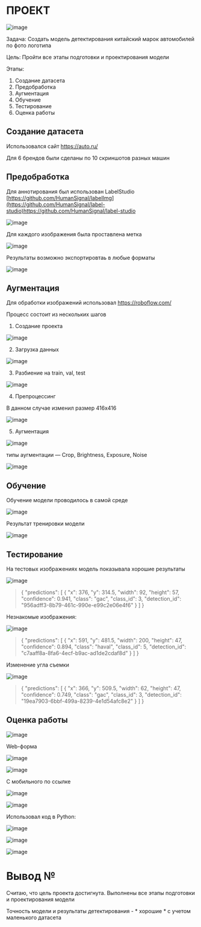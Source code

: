 # ПРОЕКТ #

![image](https://github.com/Petrowykh/belhard/assets/31277728/8287f08e-d62d-43fd-8e63-93e267ea8177)



Задача: Создать модель детектирования китайский марок автомобилей по фото логотипа

Цель: Пройти все этапы подготовки и проектирования модели

Этапы:
1. Создание датасета
2. Предобработка
3. Аугментация
4. Обучение
5. Тестирование
6. Оценка работы


## Создание датасета ##
  
Использовался сайт https://auto.ru/

Для 6 брендов были сделаны по 10 скриншотов разных машин

## Предобработка ##

Для аннотирования был использован LabelStudio [https://github.com/HumanSignal/labelImg](https://github.com/HumanSignal/label-studio)https://github.com/HumanSignal/label-studio

![image](https://github.com/Petrowykh/belhard/assets/31277728/55494a50-a0c3-46de-8ba4-980f1aaf0bca)


Для каждого изображения была проставлена метка

![image](https://github.com/Petrowykh/belhard/assets/31277728/37c2f588-1aff-490d-994b-75e24a60994c)


Результаты возможно экспортировтаь в любые форматы

![image](https://github.com/Petrowykh/belhard/assets/31277728/ba3f7460-879a-4100-8d9b-7823e3868b4b)


## Аугментация ##
Для обработки изображений использовал 
https://roboflow.com/

Процесс состоит из нескольких шагов
1. Создание проекта

![image](https://github.com/Petrowykh/belhard/assets/31277728/cd6d6afb-0b64-4093-9663-9fc12315ffdc)


2. Загрузка данных

![image](https://github.com/Petrowykh/belhard/assets/31277728/1cb9658c-85ee-4b28-98e5-7505e8edf842)


3. Разбиение на train, val, test
   
![image](https://github.com/Petrowykh/belhard/assets/31277728/8fbc4219-e0b4-4efd-be0f-7b096b4b635e)


4. Препроцессинг

В данном случае изменил размер 416х416

![image](https://github.com/Petrowykh/belhard/assets/31277728/65f62832-0dd2-4510-a382-66975421e2c4)


5. Аугментация

![image](https://github.com/Petrowykh/belhard/assets/31277728/363a45bf-1c8b-464e-8e08-d840d7aa46a5)

типы аугментации — Crop, Brightness, Exposure, Noise

![image](https://github.com/Petrowykh/belhard/assets/31277728/5afc6f53-012e-4015-9709-b878bc9ab8d3)


## Обучение ##

Обучение модели проводилось в самой среде

![image](https://github.com/Petrowykh/belhard/assets/31277728/63b14fa3-6491-413f-a824-b368767cfc7a)

Результат тренировки модели

![image](https://github.com/Petrowykh/belhard/assets/31277728/ee359314-f7ed-4d4d-bcdc-ce5331bbe928)



## Тестирование ##
На тестовых изображениях модель показывала хорошие результаты

![image](https://github.com/Petrowykh/belhard/assets/31277728/e389479f-a79c-4aea-8194-1e7fd4c8fec2)
>{
  "predictions": [
    {
      "x": 376,
      "y": 314.5,
      "width": 92,
      "height": 57,
      "confidence": 0.941,
      "class": "gac",
      "class_id": 3,
      "detection_id": "956adff3-8b79-461c-990e-e99c2e06e4f6"
    }
  ]
}

Незнакомые изображения:

![image](https://github.com/Petrowykh/belhard/assets/31277728/e483586e-daa6-4ffd-a335-23dfd1828a95)

>{
  "predictions": [
    {
      "x": 591,
      "y": 481.5,
      "width": 200,
      "height": 47,
      "confidence": 0.894,
      "class": "haval",
      "class_id": 5,
      "detection_id": "c7aaff8a-8fa6-4ecf-b9ac-ad1de2cdaf8d"
    }
  ]
}

Изменение угла съемки

![image](https://github.com/Petrowykh/belhard/assets/31277728/ffc7fb5c-85df-43b8-bc8c-5752f545e2bf)
>{
  "predictions": [
    {
      "x": 366,
      "y": 509.5,
      "width": 62,
      "height": 47,
      "confidence": 0.749,
      "class": "gac",
      "class_id": 3,
      "detection_id": "19ea7903-6bbf-499a-8239-4e1d54afc8e2"
    }
  ]
}

## Оценка работы ##

![image](https://github.com/Petrowykh/belhard/assets/31277728/3c554e57-1b40-4561-865c-3df23f91a825)

Web-форма

![image](https://github.com/Petrowykh/belhard/assets/31277728/c6f1bf59-f37c-4266-85d7-5bba78967781)

![image](https://github.com/Petrowykh/belhard/assets/31277728/64bc83ee-7c00-4170-b636-3fff3900494f)

С мобильного по ссылке

![image](https://github.com/Petrowykh/belhard/assets/31277728/9b5484bc-234f-4915-ab29-431a2f3a863f)

![image](https://github.com/Petrowykh/belhard/assets/31277728/0d30910f-1fb6-431a-b626-b4368eb3a4dc)

Использовал код в Python:

![image](https://github.com/Petrowykh/belhard/assets/31277728/159b46cb-3f89-4287-923f-400f0cb45d7e)

![image](https://github.com/Petrowykh/belhard/assets/31277728/4b2614ea-72d3-444a-a4b5-e907073d20bb)

![image](https://github.com/Petrowykh/belhard/assets/31277728/a901c22b-4355-425f-90ac-7431cc55dbc3)


# Вывод №

Считаю, что цель проекта достигнута.
Выполнены все этапы подготовки и проектирования модели

Точность модели и результаты детектирования - * хорошие * с учетом маленького датасета

